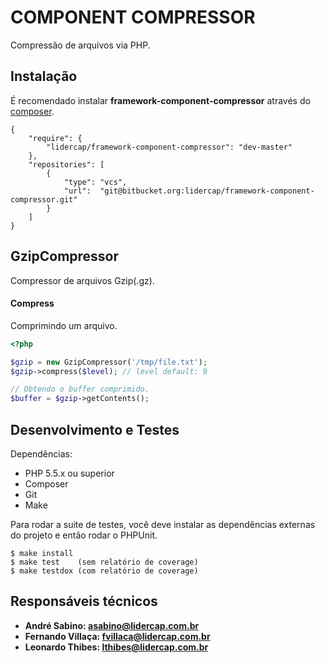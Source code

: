 COMPONENT COMPRESSOR
====================

Compressão de arquivos via PHP.

Instalação
----------

É recomendado instalar **framework-component-compressor** através do [composer](http://getcomposer.org).

```
{
    "require": {
        "lidercap/framework-component-compressor": "dev-master"
    },
    "repositories": [
        {
            "type": "vcs",
            "url":  "git@bitbucket.org:lidercap/framework-component-compressor.git"
        }
    ]
}
```

GzipCompressor
--------------

Compressor de arquivos Gzip(.gz).

#### Compress

Comprimindo um arquivo.

```php
<?php

$gzip = new GzipCompressor('/tmp/file.txt');
$gzip->compress($level); // level default: 9

// Obtendo o buffer comprimido.
$buffer = $gzip->getContents();

```

Desenvolvimento e Testes
------------------------

Dependências:

 * PHP 5.5.x ou superior
 * Composer
 * Git
 * Make

Para rodar a suite de testes, você deve instalar as dependências externas do projeto e então rodar o PHPUnit.

    $ make install
    $ make test    (sem relatório de coverage)
    $ make testdox (com relatório de coverage)

Responsáveis técnicos
---------------------

 * **André Sabino: <asabino@lidercap.com.br>**
 * **Fernando Villaça: <fvillaca@lidercap.com.br>**
 * **Leonardo Thibes: <lthibes@lidercap.com.br>**
